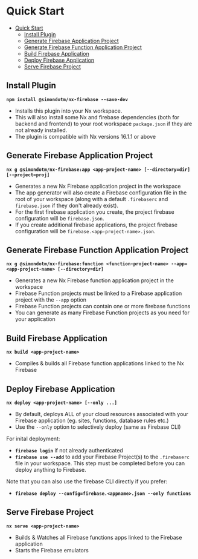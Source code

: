 # Quick Start

- [Quick Start](#quick-start)
  - [Install Plugin](#install-plugin)
  - [Generate Firebase Application Project](#generate-firebase-application-project)
  - [Generate Firebase Function Application Project](#generate-firebase-function-application-project)
  - [Build Firebase Application](#build-firebase-application)
  - [Deploy Firebase Application](#deploy-firebase-application)
  - [Serve Firebase Project](#serve-firebase-project)

## Install Plugin

**`npm install @simondotm/nx-firebase --save-dev`**

- Installs this plugin into your Nx workspace.
- This will also install some Nx and firebase dependencies (both for backend and frontend) to your root workspace `package.json` if they are not already installed.
- The plugin is compatible with Nx versions 16.1.1 or above

## Generate Firebase Application Project

**`nx g @simondotm/nx-firebase:app <app-project-name> [--directory=dir] [--project=proj]`**

- Generates a new Nx Firebase application project in the workspace
- The app generator will also create a Firebase configuration file in the root of your workspace (along with a default `.firebaserc` and `firebase.json` if they don't already exist).
- For the first firebase application you create, the project firebase configuration will be `firebase.json`.
- If you create additional firebase applications, the project firebase configuration will be `firebase.<app-project-name>.json`.

## Generate Firebase Function Application Project

**`nx g @simondotm/nx-firebase:function <function-project-name> --app=<app-project-name> [--directory=dir]`**

- Generates a new Nx Firebase function application project in the workspace
- Firebase Function projects must be linked to a Firebase application project with the `--app` option
- Firebase Function projects can contain one or more firebase functions
- You can generate as many Firebase Function projects as you need for your application


## Build Firebase Application

**`nx build <app-project-name>`**

- Compiles & builds all Firebase function applications linked to the Nx Firebase 

## Deploy Firebase Application 

**`nx deploy <app-project-name> [--only ...]`**

- By default, deploys ALL of your cloud resources associated with your Firebase application (eg. sites, functions, database rules etc.)
- Use the `--only` option to selectively deploy (same as Firebase CLI)

For inital deployment:

- **`firebase login`** if not already authenticated
- **`firebase use --add`** to add your Firebase Project(s) to the `.firebaserc` file in your workspace. This step must be completed before you can deploy anything to Firebase.

Note that you can also use the firebase CLI directly if you prefer:

- **`firebase deploy --config=firebase.<appname>.json --only functions`**

## Serve Firebase Project

**`nx serve <app-project-name>`**

- Builds & Watches all Firebase functions apps linked to the Firebase application
- Starts the Firebase emulators
